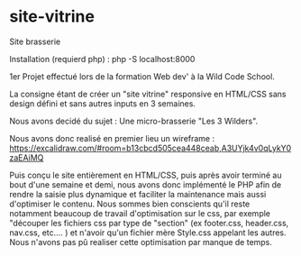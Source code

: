# site-vitrine
Site brasserie

Installation (requierd php) :
php -S localhost:8000


1er Projet effectué lors de la formation Web dev' à la Wild Code School.

La consigne étant de créer un "site vitrine" responsive en HTML/CSS sans design défini et sans autres inputs en 3 semaines.

Nous avons decidé du sujet : Une micro-brasserie "Les 3 Wilders".

Nous avons donc realisé en premier lieu un wireframe :
https://excalidraw.com/#room=b13cbcd505cea448ceab,A3UYjk4v0qLykY0zaEAiMQ

Puis conçu le site entièrement en HTML/CSS, puis après avoir terminé au bout d'une semaine et demi, nous avons donc implémenté le PHP afin de rendre la saisie plus dynamique et faciliter la maintenance mais aussi d'optimiser le contenu. 
Nous sommes bien conscients qu'il reste notamment beaucoup de travail d'optimisation sur le css, par exemple "découper les fichiers css par type de "section" (ex footer.css, header.css, nav.css, etc.... ) et n'avoir qu'un fichier mère Style.css appelant les autres. Nous n'avons pas pû realiser cette optimisation par manque de temps.
